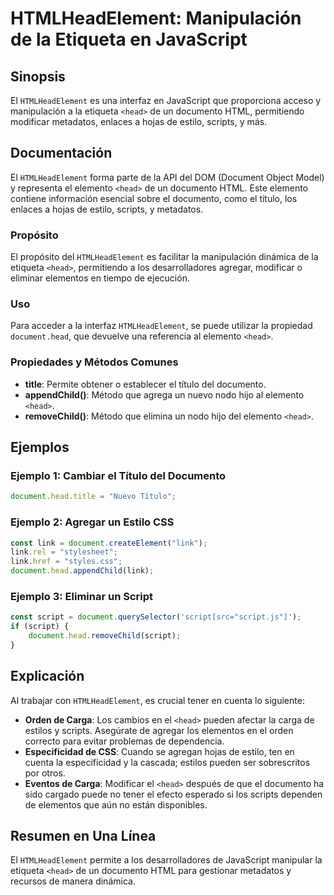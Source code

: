 <!--
Meta Description: # HTMLHeadElement: Manipulación de la Etiqueta <head> en JavaScript ## Sinopsis El `HTMLHeadElement` es una interfaz en JavaScript que proporciona acc...
Meta Keywords: head, htmlheadelement, documento, document, javascript
-->

# HTMLHeadElement: Manipulación de la Etiqueta <head> en JavaScript

## Sinopsis
El `HTMLHeadElement` es una interfaz en JavaScript que proporciona acceso y manipulación a la etiqueta `<head>` de un documento HTML, permitiendo modificar metadatos, enlaces a hojas de estilo, scripts, y más.

## Documentación
El `HTMLHeadElement` forma parte de la API del DOM (Document Object Model) y representa el elemento `<head>` de un documento HTML. Este elemento contiene información esencial sobre el documento, como el título, los enlaces a hojas de estilo, scripts, y metadatos.

### Propósito
El propósito del `HTMLHeadElement` es facilitar la manipulación dinámica de la etiqueta `<head>`, permitiendo a los desarrolladores agregar, modificar o eliminar elementos en tiempo de ejecución.

### Uso
Para acceder a la interfaz `HTMLHeadElement`, se puede utilizar la propiedad `document.head`, que devuelve una referencia al elemento `<head>`.

### Propiedades y Métodos Comunes
- **title**: Permite obtener o establecer el título del documento.
- **appendChild()**: Método que agrega un nuevo nodo hijo al elemento `<head>`.
- **removeChild()**: Método que elimina un nodo hijo del elemento `<head>`.

## Ejemplos

### Ejemplo 1: Cambiar el Título del Documento
```javascript
document.head.title = "Nuevo Título";
```

### Ejemplo 2: Agregar un Estilo CSS
```javascript
const link = document.createElement("link");
link.rel = "stylesheet";
link.href = "styles.css";
document.head.appendChild(link);
```

### Ejemplo 3: Eliminar un Script
```javascript
const script = document.querySelector('script[src="script.js"]');
if (script) {
    document.head.removeChild(script);
}
```

## Explicación
Al trabajar con `HTMLHeadElement`, es crucial tener en cuenta lo siguiente:

- **Orden de Carga**: Los cambios en el `<head>` pueden afectar la carga de estilos y scripts. Asegúrate de agregar los elementos en el orden correcto para evitar problemas de dependencia.
- **Especificidad de CSS**: Cuando se agregan hojas de estilo, ten en cuenta la especificidad y la cascada; estilos pueden ser sobrescritos por otros.
- **Eventos de Carga**: Modificar el `<head>` después de que el documento ha sido cargado puede no tener el efecto esperado si los scripts dependen de elementos que aún no están disponibles.

## Resumen en Una Línea
El `HTMLHeadElement` permite a los desarrolladores de JavaScript manipular la etiqueta `<head>` de un documento HTML para gestionar metadatos y recursos de manera dinámica.
